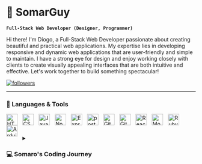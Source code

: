 # 🐋 SomarGuy

**`Full-Stack Web Developer (Designer, Programmer)`**

Hi there! I'm Diogo, a Full-Stack Web Developer passionate about creating beautiful and practical web applications. My expertise lies in developing responsive and dynamic web applications that are user-friendly and simple to maintain. I have a strong eye for design and enjoy working closely with clients to create visually appealing interfaces that are both intuitive and effective. Let's work together to build something spectacular!

<p align="left">
  <a href="https://github.com/SomarGuy?tab=followers">
  <img alt="followers" title="Follow me on GitHub!" src="https://custom-icon-badges.demolab.com/github/followers/SomarGuy?color=236ad3&labelColor=1155ba&style=for-the-badge&logo=person-add&label=Follow&logoColor=white"/></a>
</p>

---

### 🧰 Languages & Tools

<img align="left" alt="HTML" width="30" style="padding-right:10px;" src="https://cdn.jsdelivr.net/gh/devicons/devicon/icons/html5/html5-original.svg"/>
<img align="left" alt="CSS" width="30" style="padding-right:10px;" src="https://cdn.jsdelivr.net/gh/devicons/devicon/icons/css3/css3-original.svg"/>
<img align="left" alt="Java" width="30" style="padding-right:10px;" src="https://cdn.jsdelivr.net/gh/devicons/devicon/icons/javascript/javascript-original.svg"/>
<img align="left" alt="NodeJS" width="30" style="padding-right:10px;" src="https://cdn.jsdelivr.net/gh/devicons/devicon/icons/nodejs/nodejs-original.svg"/>
<img align="left" alt="Express" width="30" style="padding-right:10px;" src="https://cdn.jsdelivr.net/gh/devicons/devicon/icons/express/express-original.svg"/>
<img align="left" alt="postgresql" width="30" style="padding-right:10px;" src="https://cdn.jsdelivr.net/gh/devicons/devicon/icons/postgresql/postgresql-original.svg"/>
<img align="left" alt="Git" width="30" style="padding-right:10px;" src="https://cdn.jsdelivr.net/gh/devicons/devicon/icons/git/git-original.svg"/>
<img align="left" alt="GitHub" width="30" style="padding-right:10px;" src="https://cdn.jsdelivr.net/gh/devicons/devicon/icons/github/github-original.svg"/>
<img align="left" alt="React" width="30" style="padding-right:10px;" src="https://cdn.jsdelivr.net/gh/devicons/devicon/icons/react/react-original.svg"/>
<img align="left" alt="Mocha" width="30" style="padding-right:10px;" src="https://cdn.jsdelivr.net/gh/devicons/devicon/icons/mocha/mocha-plain.svg"/>
<img align="left" alt="Ruby" width="30" style="padding-right:10px;" src="https://cdn.jsdelivr.net/gh/devicons/devicon/icons/ruby/ruby-original.svg"/>
<img align="left" alt="Arduino" width="30" style="padding-right:10px;" src="https://cdn.jsdelivr.net/gh/devicons/devicon/icons/arduino/arduino-original.svg"/>
<br />

#

<details>
  <summary><h3>💻 Somaro's Coding Journey</h3></summary>
  My coding journey began in high school when I joined a robotics team and started learning Arduino. I quickly fell in love with creating and programming robots to compete against other teams in province-wide competitions. There's nothing quite like the rush of seeing your hard work pay off in a team-oriented setting.

  After high school, I went to college and pursued a degree in business. But as much as I enjoyed the classes, I couldn't shake the feeling that something was missing. Eventually, I realized that my true passion still lay in coding, and I knew that I wanted to explore the world of Full-Stack web development. I began taking courses and diving into different projects, eager to learn as much as I could about web development.

  Now, with a wealth of knowledge and experience under my belt, I'm thrilled to be pursuing a career in Full-Stack Web Development. I'm a playful person at heart, and I bring a business-casual attitude to everything I do. I'm easy to work with and love collaborating with others to create beautiful and functional web applications.

  My coding journey has taught me the importance of perseverance and determination in pursuing my passions. I'm excited to take on new challenges in the field of web development, and I can't wait to see where this journey takes me next.
